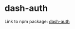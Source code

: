 # dash-auth

Link to npm package: [dash-auth](https://www.npmjs.com/package/@dashdeipayan/dash-auth)
